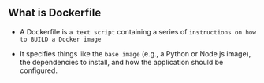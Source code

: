 ## What is Dockerfile

- A Dockerfile is `a text script` containing a series of `instructions on how to BUILD a Docker image`

- It specifies things like the `base image` (e.g., a Python or Node.js image), the dependencies to install, and how the application should be configured.
